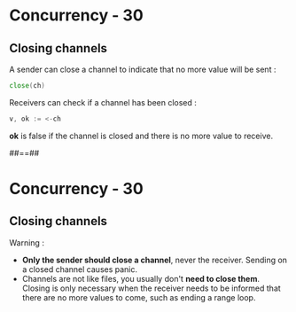 <!-- .slide: class="with-code" -->

# Concurrency - 30

## Closing channels

A sender can close a channel to indicate that no more value will be sent :

```Go
close(ch)
```
<!-- .element: class="big-code" -->

Receivers can check if a channel has been closed :

```Go
v, ok := <-ch
```
<!-- .element: class="big-code" -->

**ok** is false if the channel is closed and there is no more value to receive.

##==##

# Concurrency - 30

## Closing channels

Warning :

- **Only the sender should close a channel**, never the receiver.
  Sending on a closed channel causes panic.
- Channels are not like files, you usually don't **need to close them**.
  Closing is only necessary when the receiver needs to be informed that there are no more values to come, such as ending a range loop.

